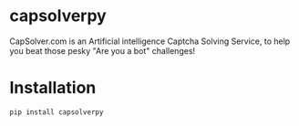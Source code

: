 # capsolverpy
CapSolver.com is an Artificial intelligence Captcha Solving Service, to help you beat those pesky "Are you a bot" challenges!

# Installation
```pip install capsolverpy```
